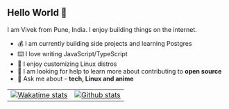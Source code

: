 <div>
    <h2>Hello World 👋</h2>
    <p>I am Vivek from Pune, India. I enjoy building things on the internet.</p>
    <ul>
        <li>💰  I am currently building side projects and learning Postgres</li>
        <li>⌨️  I love writing JavaScript/TypeScript</li>
        <li>🗿  I enjoy customizing Linux distros</li>
        <li>👀  I am looking for help to learn more about contributing to <strong>open source</strong></li>
        <li>💬  Ask me about - <strong>tech, Linux and anime</strong></li>
    </ul>
</div>

<table>
    <tr>
        <td><a href="https://github.com/anuraghazra/github-readme-stats"><img align="center" src="https://github-readme-stats.vercel.app/api/wakatime?username=vivekalhat&hide_border=true" alt="Wakatime stats" /></a></td>
        <td><a href="https://github.com/anuraghazra/github-readme-stats"><img align="center" src="https://github-readme-stats.vercel.app/api?username=VivekAlhat&show_icons=true&include_all_commits=true&hide_border=true&PAT_1" alt="Github stats" /></a>
</td>
    </tr>
</table>


